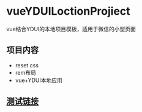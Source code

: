 # vueYDUILoctionProjiect
vue结合YDUI的本地项目模板，适用于微信的小型页面
## 项目内容
* reset css
* rem布局
* vue+YDUI本地应用

## [测试链接](https://wuyi12.gitee.io/vueyduiloctionprojiect/qiandao.html)

